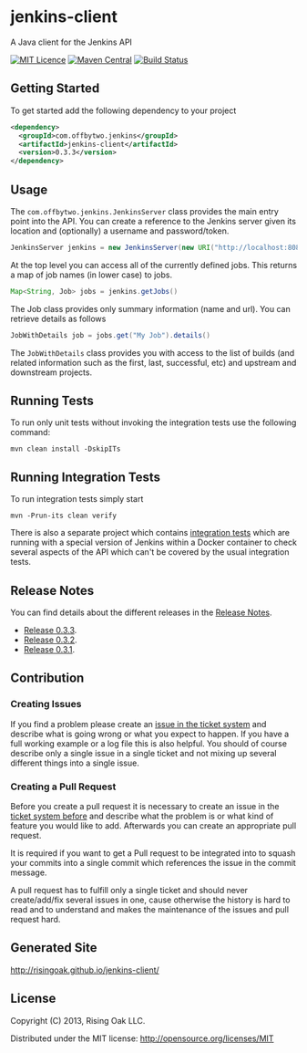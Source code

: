 # jenkins-client

A Java client for the Jenkins API

[![MIT Licence](https://img.shields.io/github/license/RisingOak/jenkins-client.svg?label=License)](http://opensource.org/licenses/MIT)
[![Maven Central](https://img.shields.io/maven-central/v/com.offbytwo.jenkins/jenkins-client.svg?label=Maven%20Central)](http://search.maven.org/#search%7Cga%7C1%7Cg%3A%22com.offbytwo.jenkins%22%20a%3A%22jenkins-client%22)
[![Build Status](https://travis-ci.org/RisingOak/jenkins-client.svg?branch=master)](https://travis-ci.org/RisingOak/jenkins-client)

## Getting Started

To get started add the following dependency to your project

```xml
<dependency>
  <groupId>com.offbytwo.jenkins</groupId>
  <artifactId>jenkins-client</artifactId>
  <version>0.3.3</version>
</dependency>
```

## Usage

The `com.offbytwo.jenkins.JenkinsServer` class provides the main entry
point into the API. You can create a reference to the Jenkins server
given its location and (optionally) a username and password/token.

```java
JenkinsServer jenkins = new JenkinsServer(new URI("http://localhost:8080/jenkins"), "admin", "password")
```

At the top level you can access all of the currently defined
jobs. This returns a map of job names (in lower case) to jobs.

```java
Map<String, Job> jobs = jenkins.getJobs()
```

The Job class provides only summary information (name and url). You can retrieve details as follows

```java
JobWithDetails job = jobs.get("My Job").details()
```

The `JobWithDetails` class provides you with access to the list of
builds (and related information such as the first, last, successful,
etc) and upstream and downstream projects.

## Running Tests
To run only unit tests without invoking the integration tests use the following command:

```
mvn clean install -DskipITs
```

## Running Integration Tests
To run integration tests simply start

```
mvn -Prun-its clean verify
```

There is also a separate project which contains [integration
tests][integration-tests] which are running with a special version of Jenkins
within a Docker container to check several aspects of the API which can't be
covered by the usual integration tests.

## Release Notes

You can find details about the different releases in the [Release Notes](https://github.com/RisingOak/jenkins-client/blob/master/ReleaseNotes.md).

 * [Release 0.3.3](https://github.com/RisingOak/jenkins-client/blob/master/ReleaseNotes.md#release-033).
 * [Release 0.3.2](https://github.com/RisingOak/jenkins-client/blob/master/ReleaseNotes.md#release-032).
 * [Release 0.3.1](https://github.com/RisingOak/jenkins-client/blob/master/ReleaseNotes.md#release-031).

## Contribution

### Creating Issues

If you find a problem please create an 
[issue in the ticket system](https://github.com/RisingOak/jenkins-client/issues)
and describe what is going wrong or what you expect to happen.
If you have a full working example or a log file this is also helpful.
You should of course describe only a single issue in a single ticket and not 
mixing up several different things into a single issue.

### Creating a Pull Request

Before you create a pull request it is necessary to create an issue in
the [ticket system before](https://github.com/RisingOak/jenkins-client/issues)
and describe what the problem is or what kind of feature you would like
to add. Afterwards you can create an appropriate pull request.

It is required if you want to get a Pull request to be integrated into to squash your
commits into a single commit which references the issue in the commit message.

A pull request has to fulfill only a single ticket and should never create/add/fix
several issues in one, cause otherwise the history is hard to read and to understand 
and makes the maintenance of the issues and pull request hard.


## Generated Site

http://risingoak.github.io/jenkins-client/

## License

Copyright (C) 2013, Rising Oak LLC.

Distributed under the MIT license: http://opensource.org/licenses/MIT

[integration-tests]: https://github.com/RisingOak/jenkins-client-docker
